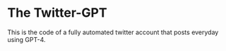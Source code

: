 # The Twitter-GPT

This is the code of a fully automated twitter account that posts everyday using GPT-4.
